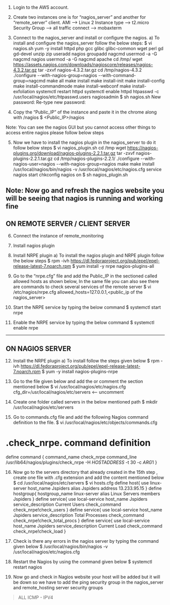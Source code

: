 1. Login to the AWS account.
2. Create two instances one is for “nagios_server” and another for “remote_server” client.
 AMI --> Linux 2
 Instance type --> t2.micro
 Security Group --> all traffic
 connect --> mobaxterm

3. Connect to the nagios_server and install or configure the nagios.
a) To install and configure the nagios_server follow the below steps:
$ vi nagios.sh
yum -y install httpd php gcc glibc glibc-common wget perl gd gd-devel unzip zip
useradd nagios
groupadd nagcmd
usermod -a -G nagcmd nagios
usermod -a -G nagcmd apache
cd /tmp/
wget https://assets.nagios.com/downloads/nagioscore/releases/nagios-4.3.2.tar.gz
tar -zxvf nagios-4.3.2.tar.gz
cd /tmp/nagios-4.3.2
./configure --with-nagios-group=nagios --with-command-group=nagcmd
make all
make install
make install-init
make install-config
make install-commandmode
make install-webconf
make install-exfoliation
systemctl restart httpd
systemctl enable httpd
htpasswd -c /usr/local/nagios/etc/htpasswd.users nagiosadmin
$ sh nagios.sh
New password:<Enter the password>
Re-type new password:<Retype the same password>

4. Copy the “Public_IP” of the instance and paste it in the chrome along with /nagios
$ <Public_IP>/nagios

Note:
You can see the nagios GUI but you cannot access other things to access entire nagios please follow below steps

5. Now we have to install the nagios plugin in the nagios_server to do it follow below steps
$ vi nagios_plugin.sh
cd /tmp
wget https://nagios-plugins.org/download/nagios-plugins-2.2.1.tar.gz
tar -zxvf nagios-plugins-2.2.1.tar.gz
cd /tmp/nagios-plugins-2.2.1/
./configure --with-nagios-user=nagios --with-nagios-group=nagios
make
make install
/usr/local/nagios/bin/nagios -v /usr/local/nagios/etc/nagios.cfg
service nagios start
chkconfig nagios on
$ sh nagios_plugin.sh

Note:
Now go and refresh the nagios website you will be seeing that nagios is running and working fine
---------------------------------------------------------------------------------------
ON REMOTE SERVER / CLIENT SERVER
--------------------------------------------------------------------------------------
6. Connect the instance of remote_monitoring
7. Install nagios plugin

8. Install NRPE plugin
a) To install the nagios plugin and NRPE plugin follow the below steps
$ rpm -ivh https://dl.fedoraproject.org/pub/epel/epel-release-latest-7.noarch.rpm
$ yum install -y nrpe nagios-plugins-all

9. Go to the “nrpe.cfg” file and add the Public_IP in the sectioned called allowed hosts as shown below, In the same file you can also see there are commands to check several services of the remote server
$ vi /etc/nagios/nrpe.cfg
allowed_hosts=127.0.0.1,<public_ip of the nagios_server>

10. Start the NRPE service by typing the below command
$ systemctl start nrpe

11. Enable the NRPE service by typing the below command
$ systemctl enable nrpe
--------------------------------------------------------------------------------------------
ON NAGIOS SERVER
--------------------------------------------------------------------------------------------
12. Install the NRPE plugin
a) To install follow the steps given below
$ rpm -ivh https://dl.fedoraproject.org/pub/epel/epel-release-latest-7.noarch.rpm
$ yum -y install nagios-plugins-nrpe

13. Go to the file given below and add the or comment the section mentioned below
$ vi /usr/local/nagios/etc/nagios.cfg
cfg_dir=/usr/local/nagios/etc/servers <-- uncomment

14. Create one folder called servers in the below mentioned path
$ mkdir /usr/local/nagios/etc/servers

15. Go to commands.cfg file and add the following Nagios command definition to the file.
$ vi /usr/local/nagios/etc/objects/commands.cfg
# .check_nrpe. command definition
define command {
command_name check_nrpe
command_line /usr/lib64/nagios/plugins/check_nrpe -H $HOSTADDRESS$ -t 30 -c $ARG1$
}

16. Now go to the servers directory that already created in the 15th step , create one file with .cfg extension and add the content mentioned below
$ cd /usr/local/nagios/etc/servers
$ vi hosts.cfg
define host{
use linux-server
host_name Jspiders
alias Jspiders
address 13.233.95.15
}
define hostgroup{
hostgroup_name linux-server
alias Linux Servers
members Jspiders
}
define service{
use local-service
host_name Jspiders
service_description Current Users
check_command check_nrpe!check_users
}
define service{
use local-service
host_name Jspiders
service_description Total Processes
check_command check_nrpe!check_total_procs
}
define service{
use local-service
host_name Jspiders
service_description Current Load
check_command check_nrpe!check_load
}

17. Check is there any errors in the nagios server by typing the command given below
$ /usr/local/nagios/bin/nagios -v /usr/local/nagios/etc/nagios.cfg

18. Restart the Nagios by using the command given below
$ systemctl restart nagios

19. Now go and check in Nagios website your host will be added but it will be down so we have to add the ping security group in the nagios_server and remote_hosting server security groups
>ALL ICMP - IPV4
